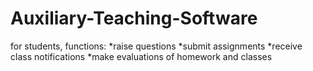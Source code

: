 # Auxiliary-Teaching-Software
for students, functions:
*raise questions 
*submit assignments
*receive class notifications
*make evaluations of homework and classes
